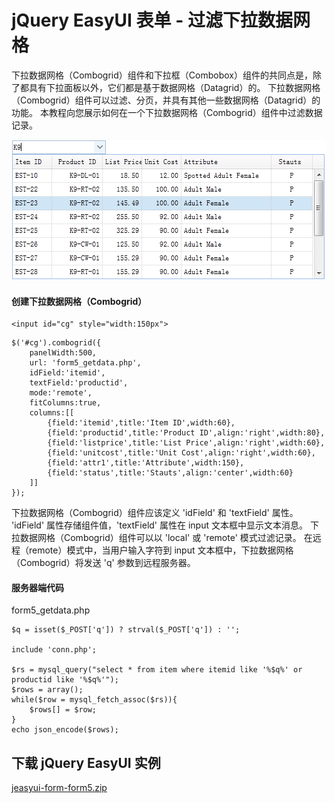 # jQuery EasyUI 表单 - 过滤下拉数据网格

下拉数据网格（Combogrid）组件和下拉框（Combobox）组件的共同点是，除了都具有下拉面板以外，它们都是基于数据网格（Datagrid）的。 下拉数据网格（Combogrid）组件可以过滤、分页，并具有其他一些数据网格（Datagrid）的功能。 本教程向您展示如何在一个下拉数据网格（Combogrid）组件中过滤数据记录。

![](img/form5.png)

#### 创建下拉数据网格（Combogrid）

```
<input id="cg" style="width:150px">

```

```
$('#cg').combogrid({
	panelWidth:500,
	url: 'form5_getdata.php',
	idField:'itemid',
	textField:'productid',
	mode:'remote',
	fitColumns:true,
	columns:[[
		{field:'itemid',title:'Item ID',width:60},
		{field:'productid',title:'Product ID',align:'right',width:80},
		{field:'listprice',title:'List Price',align:'right',width:60},
		{field:'unitcost',title:'Unit Cost',align:'right',width:60},
		{field:'attr1',title:'Attribute',width:150},
		{field:'status',title:'Stauts',align:'center',width:60}
	]]
});

```

下拉数据网格（Combogrid）组件应该定义 'idField' 和 'textField' 属性。 'idField' 属性存储组件值，'textField' 属性在 input 文本框中显示文本消息。 下拉数据网格（Combogrid）组件可以以 'local' 或 'remote' 模式过滤记录。 在远程（remote）模式中，当用户输入字符到 input 文本框中，下拉数据网格（Combogrid）将发送 'q' 参数到远程服务器。

#### 服务器端代码

form5_getdata.php

```
$q = isset($_POST['q']) ? strval($_POST['q']) : '';

include 'conn.php';

$rs = mysql_query("select * from item where itemid like '%$q%' or productid like '%$q%'");
$rows = array();
while($row = mysql_fetch_assoc($rs)){
	$rows[] = $row;
}
echo json_encode($rows);

```

## 下载 jQuery EasyUI 实例

[jeasyui-form-form5.zip](/try/jeasyui/download/jeasyui-form-form5.zip)

 